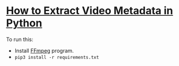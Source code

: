# [How to Extract Video Metadata in Python](https://www.thepythoncode.com/article/extract-media-metadata-in-python)
To run this:
- Install [FFmpeg](https://www.ffmpeg.org/) program.
- `pip3 install -r requirements.txt`